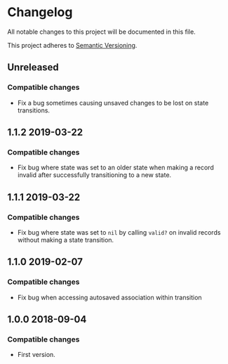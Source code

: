 # Changelog
All notable changes to this project will be documented in this file.

This project adheres to [Semantic Versioning](http://semver.org/spec/v2.0.0.html).

## Unreleased

### Compatible changes

- Fix a bug sometimes causing unsaved changes to be lost on state transitions.

## 1.1.2 2019-03-22

### Compatible changes

- Fix bug where state was set to an older state when making a record invalid after successfully transitioning to a new state.

## 1.1.1 2019-03-22

### Compatible changes

- Fix bug where state was set to `nil` by calling `valid?` on invalid records without making a state transition.

## 1.1.0 2019-02-07

### Compatible changes

- Fix bug when accessing autosaved association within transition

## 1.0.0 2018-09-04

### Compatible changes

- First version.
